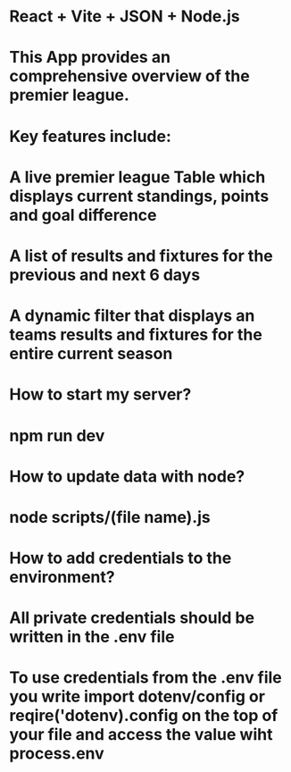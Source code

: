 # React + Vite + JSON + Node.js

# This App provides an comprehensive overview of the premier league.

# Key features include:

# A live premier league Table which displays current standings, points and goal difference

# A list of results and fixtures for the previous and next 6 days

# A dynamic filter that displays an teams results and fixtures for the entire current season

# How to start my server?

# npm run dev

# How to update data with node?

# node scripts/(file name).js

# How to add credentials to the environment?

# All private credentials should be written in the .env file

# To use credentials from the .env file you write import dotenv/config or reqire('dotenv).config on the top of your file and access the value wiht process.env
